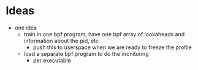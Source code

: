 # Ideas

- one idea
    - train in one bpf program, have one bpf array of lookaheads and information about the pid, etc
        - push this to userspace when we are ready to freeze the profile
    - load a separate bpf program to do the monitoring
        - per executable

